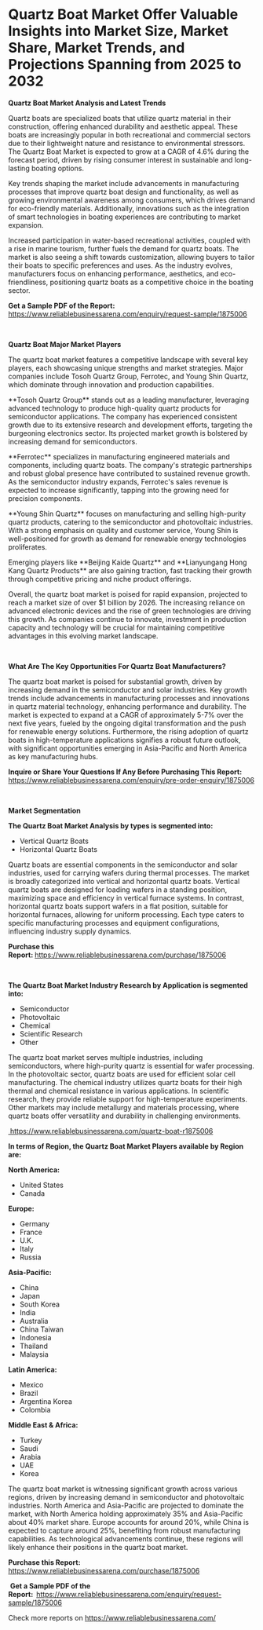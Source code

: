 <p><h1>Quartz Boat Market Offer Valuable Insights into Market Size, Market Share, Market Trends, and Projections Spanning from 2025 to 2032</h1></p><p><strong>Quartz Boat Market Analysis and Latest Trends</strong></p>
<p><p>Quartz boats are specialized boats that utilize quartz material in their construction, offering enhanced durability and aesthetic appeal. These boats are increasingly popular in both recreational and commercial sectors due to their lightweight nature and resistance to environmental stressors. The Quartz Boat Market is expected to grow at a CAGR of 4.6% during the forecast period, driven by rising consumer interest in sustainable and long-lasting boating options. </p><p>Key trends shaping the market include advancements in manufacturing processes that improve quartz boat design and functionality, as well as growing environmental awareness among consumers, which drives demand for eco-friendly materials. Additionally, innovations such as the integration of smart technologies in boating experiences are contributing to market expansion. </p><p>Increased participation in water-based recreational activities, coupled with a rise in marine tourism, further fuels the demand for quartz boats. The market is also seeing a shift towards customization, allowing buyers to tailor their boats to specific preferences and uses. As the industry evolves, manufacturers focus on enhancing performance, aesthetics, and eco-friendliness, positioning quartz boats as a competitive choice in the boating sector.</p></p>
<p><strong>Get a Sample PDF of the Report:&nbsp;</strong> <a href="https://www.reliablebusinessarena.com/enquiry/request-sample/1875006?utm_campaign=3569&utm_medium=2&utm_source=Github&utm_content=ia&utm_term=02042025&utm_id=quartz-boat">https://www.reliablebusinessarena.com/enquiry/request-sample/1875006</a></p>
<p>&nbsp;</p>
<p><strong>Quartz Boat Major Market Players</strong></p>
<p><p>The quartz boat market features a competitive landscape with several key players, each showcasing unique strengths and market strategies. Major companies include Tosoh Quartz Group, Ferrotec, and Young Shin Quartz, which dominate through innovation and production capabilities.</p><p>**Tosoh Quartz Group** stands out as a leading manufacturer, leveraging advanced technology to produce high-quality quartz products for semiconductor applications. The company has experienced consistent growth due to its extensive research and development efforts, targeting the burgeoning electronics sector. Its projected market growth is bolstered by increasing demand for semiconductors.</p><p>**Ferrotec** specializes in manufacturing engineered materials and components, including quartz boats. The company's strategic partnerships and robust global presence have contributed to sustained revenue growth. As the semiconductor industry expands, Ferrotec's sales revenue is expected to increase significantly, tapping into the growing need for precision components.</p><p>**Young Shin Quartz** focuses on manufacturing and selling high-purity quartz products, catering to the semiconductor and photovoltaic industries. With a strong emphasis on quality and customer service, Young Shin is well-positioned for growth as demand for renewable energy technologies proliferates.</p><p>Emerging players like **Beijing Kaide Quartz** and **Lianyungang Hong Kang Quartz Products** are also gaining traction, fast tracking their growth through competitive pricing and niche product offerings. </p><p>Overall, the quartz boat market is poised for rapid expansion, projected to reach a market size of over $1 billion by 2026. The increasing reliance on advanced electronic devices and the rise of green technologies are driving this growth. As companies continue to innovate, investment in production capacity and technology will be crucial for maintaining competitive advantages in this evolving market landscape.</p></p>
<p>&nbsp;</p>
<p><strong>What Are The Key Opportunities For Quartz Boat Manufacturers?</strong></p>
<p><p>The quartz boat market is poised for substantial growth, driven by increasing demand in the semiconductor and solar industries. Key growth trends include advancements in manufacturing processes and innovations in quartz material technology, enhancing performance and durability. The market is expected to expand at a CAGR of approximately 5-7% over the next five years, fueled by the ongoing digital transformation and the push for renewable energy solutions. Furthermore, the rising adoption of quartz boats in high-temperature applications signifies a robust future outlook, with significant opportunities emerging in Asia-Pacific and North America as key manufacturing hubs.</p></p>
<p><strong>Inquire or Share Your Questions If Any Before Purchasing This Report:</strong> <a href="https://www.reliablebusinessarena.com/enquiry/pre-order-enquiry/1875006?utm_campaign=3569&utm_medium=2&utm_source=Github&utm_content=ia&utm_term=02042025&utm_id=quartz-boat">https://www.reliablebusinessarena.com/enquiry/pre-order-enquiry/1875006</a></p>
<p>&nbsp;</p>
<p><strong>Market Segmentation</strong></p>
<p><strong>The Quartz Boat Market Analysis by types is segmented into:</strong></p>
<p><ul><li>Vertical Quartz Boats</li><li>Horizontal Quartz Boats</li></ul></p>
<p><p>Quartz boats are essential components in the semiconductor and solar industries, used for carrying wafers during thermal processes. The market is broadly categorized into vertical and horizontal quartz boats. Vertical quartz boats are designed for loading wafers in a standing position, maximizing space and efficiency in vertical furnace systems. In contrast, horizontal quartz boats support wafers in a flat position, suitable for horizontal furnaces, allowing for uniform processing. Each type caters to specific manufacturing processes and equipment configurations, influencing industry supply dynamics.</p></p>
<p><strong>Purchase this Report:&nbsp;</strong><a href="https://www.reliablebusinessarena.com/purchase/1875006?utm_campaign=3569&utm_medium=2&utm_source=Github&utm_content=ia&utm_term=02042025&utm_id=quartz-boat">https://www.reliablebusinessarena.com/purchase/1875006</a></p>
<p>&nbsp;</p>
<p><strong>The Quartz Boat Market Industry Research by Application is segmented into:</strong></p>
<p><ul><li>Semiconductor</li><li>Photovoltaic</li><li>Chemical</li><li>Scientific Research</li><li>Other</li></ul></p>
<p><p>The quartz boat market serves multiple industries, including semiconductors, where high-purity quartz is essential for wafer processing. In the photovoltaic sector, quartz boats are used for efficient solar cell manufacturing. The chemical industry utilizes quartz boats for their high thermal and chemical resistance in various applications. In scientific research, they provide reliable support for high-temperature experiments. Other markets may include metallurgy and materials processing, where quartz boats offer versatility and durability in challenging environments.</p></p>
<p><a href="https://www.reliablebusinessarena.com/quartz-boat-r1875006?utm_campaign=3569&utm_medium=2&utm_source=Github&utm_content=ia&utm_term=02042025&utm_id=quartz-boat">&nbsp;https://www.reliablebusinessarena.com/quartz-boat-r1875006</a></p>
<p><strong>In terms of Region, the Quartz Boat Market Players available by Region are:</strong></p>
<p>
    <p> <strong> North America: </strong>
        <ul>
            <li>United States</li>
            <li>Canada</li>
        </ul>
        </p> 
    <p> <strong> Europe: </strong>
        <ul>
            <li>Germany</li>
            <li>France</li>
            <li>U.K.</li>
            <li>Italy</li>
            <li>Russia</li>
        </ul>
        </p> 
    <p> <strong> Asia-Pacific: </strong>
        <ul>
            <li>China</li>
            <li>Japan</li>
            <li>South Korea</li>
            <li>India</li>
            <li>Australia</li>
            <li>China Taiwan</li>
            <li>Indonesia</li>
            <li>Thailand</li>
            <li>Malaysia</li>
        </ul>
        </p> 
    <p> <strong> Latin America: </strong>
        <ul>
            <li>Mexico</li>
            <li>Brazil</li>
            <li>Argentina Korea</li>
            <li>Colombia</li>
        </ul>
        </p> 
    <p> <strong> Middle East & Africa: </strong>
        <ul>
            <li>Turkey</li>
            <li>Saudi</li>
            <li>Arabia</li>
            <li>UAE</li>
            <li>Korea</li>
        </ul>
    </p>
    </p>
<p><p>The quartz boat market is witnessing significant growth across various regions, driven by increasing demand in semiconductor and photovoltaic industries. North America and Asia-Pacific are projected to dominate the market, with North America holding approximately 35% and Asia-Pacific about 40% market share. Europe accounts for around 20%, while China is expected to capture around 25%, benefiting from robust manufacturing capabilities. As technological advancements continue, these regions will likely enhance their positions in the quartz boat market.</p></p>
<p><strong>Purchase this Report: </strong><a href="https://www.reliablebusinessarena.com/purchase/1875006?utm_campaign=3569&utm_medium=2&utm_source=Github&utm_content=ia&utm_term=02042025&utm_id=quartz-boat">https://www.reliablebusinessarena.com/purchase/1875006</a></p>
<p>&nbsp;<strong>Get a Sample PDF of the Report:&nbsp;&nbsp;</strong><a href="https://www.reliablebusinessarena.com/enquiry/request-sample/1875006?utm_campaign=3569&utm_medium=2&utm_source=Github&utm_content=ia&utm_term=02042025&utm_id=quartz-boat">https://www.reliablebusinessarena.com/enquiry/request-sample/1875006</a></p>
<p><strong></strong></p>
<p>Check more reports on <a href="https://www.reliablebusinessarena.com/?utm_campaign=3569&utm_medium=2&utm_source=Github&utm_content=ia&utm_term=02042025&utm_id=quartz-boat">https://www.reliablebusinessarena.com/</a></p>